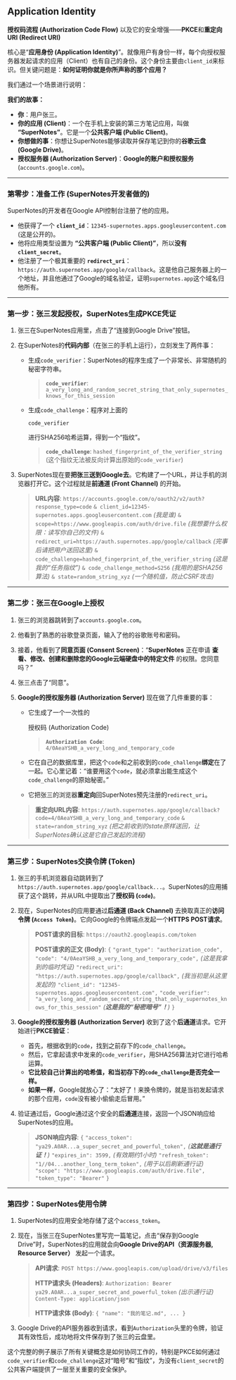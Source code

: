 ## Application Identity

**授权码流程 (Authorization Code Flow)** 以及它的安全增强——**PKCE**和**重定向URI (Redirect URI)**

核心是“**应用身份 (Application Identity)**”。就像用户有身份一样，每个向授权服务器发起请求的应用（Client）也有自己的身份。这个身份主要由`client_id`来标识。但关键问题是：**如何证明你就是你所声称的那个应用？**

我们通过一个场景进行说明：

**我们的故事：**

- **你**：用户张三。
- **你的应用 (Client)**：一个在手机上安装的第三方笔记应用，叫做 **“SuperNotes”**。它是一个**公共客户端 (Public Client)**。
- **你想做的事**：你想让SuperNotes能够读取并保存笔记到你的**谷歌云盘 (Google Drive)**。
- **授权服务器 (Authorization Server)**：**Google的账户和授权服务** (`accounts.google.com`)。

------

### 第零步：准备工作 (SuperNotes开发者做的)

SuperNotes的开发者在Google API控制台注册了他的应用。

- 他获得了一个 **`client_id`**：`12345-supernotes.apps.googleusercontent.com` (这是公开的)。
- 他将应用类型设置为 **“公共客户端 (Public Client)”**，所以**没有`client_secret`**。
- 他注册了一个极其重要的 **`redirect_uri`**：`https://auth.supernotes.app/google/callback`。这是他自己服务器上的一个地址，并且他通过了Google的域名验证，证明`supernotes.app`这个域名归他所有。

------

### 第一步：张三发起授权，SuperNotes生成PKCE凭证

1. 张三在SuperNotes应用里，点击了“连接到Google Drive”按钮。

2. 在SuperNotes的**代码内部**（在张三的手机上运行），立刻发生了两件事：

   - 生成`code_verifier`：SuperNotes的程序生成了一个非常长、非常随机的秘密字符串。

     > **`code_verifier`**: `a_very_long_and_random_secret_string_that_only_supernotes_knows_for_this_session`

   - 生成`code_challenge`：程序对上面的

     ```
     code_verifier
     ```

     进行SHA256哈希运算，得到一个“指纹”。

     > **`code_challenge`**: `hashed_fingerprint_of_the_verifier_string` (这个指纹无法被反向计算出原始的`code_verifier`)

3. SuperNotes现在要**把张三送到Google去**。它构建了一个URL，并让手机的浏览器打开它。这个过程就是**前通道 (Front Channel)** 的开始。

   > **URL内容**:
   > `https://accounts.google.com/o/oauth2/v2/auth?`
   > `response_type=code`
   > `& client_id=12345-supernotes.apps.googleusercontent.com` *(我是谁)*
   > `& scope=https://www.googleapis.com/auth/drive.file` *(我想要什么权限：读写你自己的文件)*
   > `& redirect_uri=https://auth.supernotes.app/google/callback` *(完事后请把用户送回这里)*
   > `& code_challenge=hashed_fingerprint_of_the_verifier_string` *(这是我的“任务指纹”)*
   > `& code_challenge_method=S256` *(我用的是SHA256算法)*
   > `& state=random_string_xyz` *(一个随机值，防止CSRF攻击)*

------

### 第二步：张三在Google上授权

1. 张三的浏览器跳转到了`accounts.google.com`。

2. 他看到了熟悉的谷歌登录页面，输入了他的谷歌账号和密码。

3. 接着，他看到了**同意页面 (Consent Screen)**：“**SuperNotes** 正在申请 **查看、修改、创建和删除您的Google云端硬盘中的特定文件** 的权限。您同意吗？”

4. 张三点击了“同意”。

5. **Google的授权服务器 (Authorization Server)** 现在做了几件重要的事：

   - 它生成了一个一次性的

     授权码 (Authorization Code)

     > **`Authorization Code`**: `4/0AeaYSHB_a_very_long_and_temporary_code`

   - 它在自己的数据库里，把这个`code`和之前收到的`code_challenge`**绑定**在了一起。它心里记着：“谁要用这个`code`，就必须拿出能生成这个`code_challenge`的原始秘密。”

   - 它把张三的浏览器**重定向**回SuperNotes预先注册的`redirect_uri`。

   > **重定向URL内容**:
   > `https://auth.supernotes.app/google/callback?`
   > `code=4/0AeaYSHB_a_very_long_and_temporary_code`
   > `& state=random_string_xyz` *(把之前收到的state原样送回，让SuperNotes确认这是它自己发起的流程)*

------

### 第三步：SuperNotes交换令牌 (Token)

1. 张三的手机浏览器自动跳转到了`https://auth.supernotes.app/google/callback...`。SuperNotes的应用捕获了这个跳转，并从URL中提取出了**授权码 (`code`)**。

2. 现在，SuperNotes的应用要通过**后通道 (Back Channel)** 去换取真正的**访问令牌 (`Access Token`)**。它向Google的令牌端点发起一个**HTTPS POST请求**。

   > **POST请求的目标**: `https://oauth2.googleapis.com/token`
   >
   > **POST请求的正文 (Body)**:
   > `{`
   > `"grant_type": "authorization_code",`
   > `"code": "4/0AeaYSHB_a_very_long_and_temporary_code",` *(这是我拿到的临时凭证)*
   > `"redirect_uri": "https://auth.supernotes.app/google/callback",` *(我当初是从这里发起的)*
   > `"client_id": "12345-supernotes.apps.googleusercontent.com",`
   > `"code_verifier": "a_very_long_and_random_secret_string_that_only_supernotes_knows_for_this_session"` *(**这是我的“秘密暗号”！**)*
   > `}`

3. **Google的授权服务器 (Authorization Server)** 收到了这个**后通道**请求。它开始进行**PKCE验证**：

   - 首先，根据收到的`code`，找到之前存下的`code_challenge`。
   - 然后，它拿起请求中发来的`code_verifier`，用SHA256算法对它进行哈希运算。
   - **它比较自己计算出的哈希值，和当初存下的`code_challenge`是否完全一样。**
   - **如果一样**，Google就放心了：“太好了！来换令牌的，就是当初发起请求的那个应用，`code`没有被小偷偷走后冒用。”

4. 验证通过后，Google通过这个安全的**后通道**连接，返回一个JSON响应给SuperNotes的应用。

   > **JSON响应内容**:
   > `{`
   > `"access_token": "ya29.A0AR...a_super_secret_and_powerful_token",` *(**这就是通行证！**)*
   > `"expires_in": 3599,` *(有效期约1小时)*
   > `"refresh_token": "1//04...another_long_term_token",` *(用于以后刷新通行证)*
   > `"scope": "https://www.googleapis.com/auth/drive.file",`
   > `"token_type": "Bearer"`
   > `}`

------

### 第四步：SuperNotes使用令牌

1. SuperNotes的应用安全地存储了这个`access_token`。

2. 现在，当张三在SuperNotes里写完一篇笔记，点击“保存到Google Drive”时，SuperNotes的应用就会向**Google Drive的API（资源服务器, Resource Server）** 发起一个请求。

   > **API请求**:
   > `POST https://www.googleapis.com/upload/drive/v3/files`
   >
   > **HTTP请求头 (Headers)**:
   > `Authorization: Bearer ya29.A0AR...a_super_secret_and_powerful_token` *(出示通行证)*
   > `Content-Type: application/json`
   >
   > **HTTP请求体 (Body)**:
   > `{ "name": "我的笔记.md", ... }`

3. Google Drive的API服务器收到请求，看到`Authorization`头里的令牌，验证其有效性后，成功地将文件保存到了张三的云盘里。

这个完整的例子展示了所有关键概念是如何协同工作的，特别是PKCE如何通过`code_verifier`和`code_challenge`这对“暗号”和“指纹”，为没有`client_secret`的公共客户端提供了一层至关重要的安全保护。